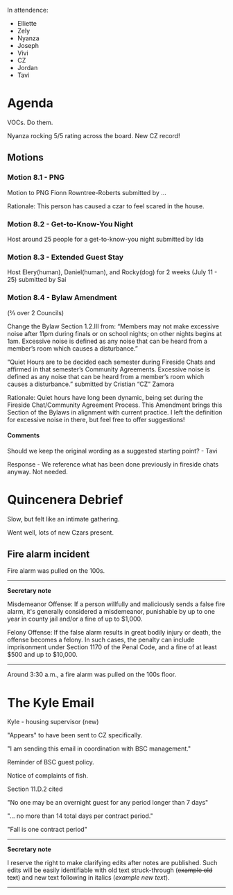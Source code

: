 In attendence:
 - Elliette
 - Zely
 - Nyanza
 - Joseph
 - Vivi
 - CZ
 - Jordan
 - Tavi

# Agenda

VOCs. Do them.

Nyanza rocking 5/5 rating across the board. New CZ record!

## Motions

### Motion 8.1 - PNG

Motion to PNG Fionn Rowntree-Roberts submitted by … 

Rationale: This person has caused a czar to feel scared in the house.

### Motion 8.2 - Get-to-Know-You Night

Host around 25 people for a get-to-know-you night submitted by Ida 

### Motion 8.3 - Extended Guest Stay

Host Elery(human), Daniel(human), and Rocky(dog) for 2 weeks (July 11 - 25) submitted by Sai

### Motion 8.4 - Bylaw Amendment

(⅔ over 2 Councils)

Change the Bylaw Section 1.2.III from: 
“Members may not make excessive noise after 11pm during finals or on school nights; on other nights  begins at 1am. Excessive noise is defined as any noise that can be heard from a member’s room which causes a disturbance.” 

 “Quiet Hours are to be decided each semester during Fireside Chats and affirmed in that semester’s Community Agreements. Excessive noise is defined as any noise that can be heard from a member’s room which causes a disturbance.”  submitted by Cristian “CZ” Zamora 

Rationale: Quiet hours have long been dynamic, being set during the Fireside Chat/Community Agreement Process. This Amendment brings this Section of the Bylaws in alignment with current practice. I left the definition for excessive noise in there, but feel free to offer suggestions!

#### Comments

Should we keep the original wording as a suggested starting point? - Tavi

Response - We reference what has been done previously in fireside chats anyway. Not needed.

# Quincenera Debrief

Slow, but felt like an intimate gathering.

Went well, lots of new Czars present.

## Fire alarm incident

Fire alarm was pulled on the 100s.

---

**Secretary note**

Misdemeanor Offense: If a person willfully and maliciously sends a false fire alarm, it's generally considered a misdemeanor, punishable by up to one year in county jail and/or a fine of up to $1,000. 

Felony Offense: If the false alarm results in great bodily injury or death, the offense becomes a felony. In such cases, the penalty can include imprisonment under Section 1170 of the Penal Code, and a fine of at least $500 and up to $10,000. 

---


Around 3:30 a.m., a fire alarm was pulled on the 100s floor.

# The Kyle Email

Kyle - housing supervisor (new)

"Appears" to have been sent to CZ specifically.

"I am sending this email in coordination with BSC management."

Reminder of BSC guest policy.

Notice of complaints of fish.

Section 11.D.2 cited

"No one may be an overnight guest for any period longer than 7 days"

"... no more than 14 total days per contract period."

"Fall is one contract period"

---

**Secretary note**

I reserve the right to make clarifying edits after notes are published. Such edits will be easily identifiable with old text struck-through (~~example old text~~) and new text following in italics (*example new text*).

---
